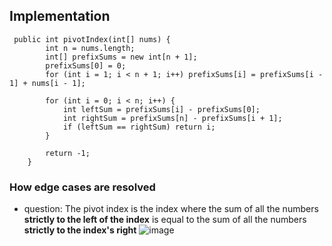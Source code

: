 ## Implementation
```
 public int pivotIndex(int[] nums) {
        int n = nums.length;
        int[] prefixSums = new int[n + 1];
        prefixSums[0] = 0;
        for (int i = 1; i < n + 1; i++) prefixSums[i] = prefixSums[i - 1] + nums[i - 1]; 
 
        for (int i = 0; i < n; i++) {
            int leftSum = prefixSums[i] - prefixSums[0];
            int rightSum = prefixSums[n] - prefixSums[i + 1];
            if (leftSum == rightSum) return i;
        }
        
        return -1;
    }
```

### How edge cases are resolved
- question: The pivot index is the index where the sum of all the numbers **strictly to the left of the index** is equal to the sum of all the numbers **strictly to the index's right**
![image](https://user-images.githubusercontent.com/77217430/204070044-215b0fae-2f39-42b6-87d8-74c9dd8a96b6.png)
